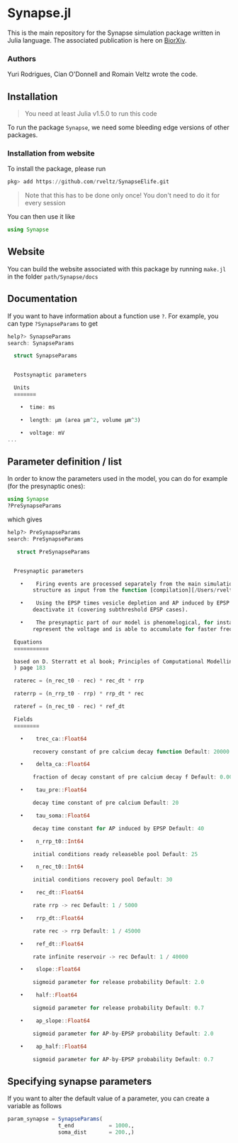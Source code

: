 # Synapse.jl

This is the main repository for the Synapse simulation package written in Julia language. The associated publication is here on [BiorXiv](https://www.biorxiv.org/content/10.1101/2021.03.30.437703v1).

### Authors

Yuri Rodrigues, Cian O'Donnell and Romain Veltz wrote the code.

## Installation

> You need at least Julia v1.5.0 to run this code

To run the package `Synapse`, we need some bleeding edge versions of other packages.

### Installation from website

To install the package, please run

```julia
pkg> add https://github.com/rveltz/SynapseElife.git
```

> Note that this has to be done only once! You don't need to do it for every session


You can then use it like

```julia
using Synapse
```

## Website

You can build the website associated with this package by running `make.jl` in the folder `path/Synapse/docs`


## Documentation

If you want to have information about a function use `?`. For example, you can type `?SynapseParams` to get

```julia
help?> SynapseParams
search: SynapseParams

  struct SynapseParams


  Postsynaptic parameters

  Units
  ≡≡≡≡≡≡≡

    •  time: ms

    •  length: µm (area µm^2, volume µm^3)

    •  voltage: mV
...
```

## Parameter definition / list

In order to know the parameters used in the model, you can do for example (for the presynaptic ones):

```julia
using Synapse
?PreSynapseParams
```

which gives

```julia
help?> PreSynapseParams
search: PreSynapseParams

   struct PreSynapseParams


  Presynaptic parameters

    •    Firing events are processed separately from the main simulation (at /Users/rveltz/only_stp.jl) it takes the firing
        structure as input from the function [compilation][/Users/rveltz/utils_data.jl:672].

    •    Using the EPSP times vesicle depletion and AP induced by EPSP is estimated, however one can use a tag in order to
        deactivate it (covering subthreshold EPSP cases).

    •    The presynaptic part of our model is phenomelogical, for instance, soma variable was made to have intended to
        represent the voltage and is able to accumulate for faster frequencies but has an abstract unit.

  Equations
  ≡≡≡≡≡≡≡≡≡≡≡

  based on D. Sterratt et al book; Principles of Computational Modelling in Neuroscience (https://www.compneuroprinciples.org/
  ) page 183

  raterec = (n_rec_t0 - rec) * rec_dt * rrp

  raterrp = (n_rrp_t0 - rrp) * rrp_dt * rec

  rateref = (n_rec_t0 - rec) * ref_dt

  Fields
  ≡≡≡≡≡≡≡≡

    •    trec_ca::Float64

        recovery constant of pre calcium decay function Default: 20000

    •    delta_ca::Float64

        fraction of decay constant of pre calcium decay f Default: 0.0004

    •    tau_pre::Float64

        decay time constant of pre calcium Default: 20

    •    tau_soma::Float64

        decay time constant for AP induced by EPSP Default: 40

    •    n_rrp_t0::Int64

        initial conditions ready releaseble pool Default: 25

    •    n_rec_t0::Int64

        initial conditions recovery pool Default: 30

    •    rec_dt::Float64

        rate rrp -> rec Default: 1 / 5000

    •    rrp_dt::Float64

        rate rec -> rrp Default: 1 / 45000

    •    ref_dt::Float64

        rate infinite reservoir -> rec Default: 1 / 40000

    •    slope::Float64

        sigmoid parameter for release probability Default: 2.0

    •    half::Float64

        sigmoid parameter for release probability Default: 0.7

    •    ap_slope::Float64

        sigmoid parameter for AP-by-EPSP probability Default: 2.0

    •    ap_half::Float64

        sigmoid parameter for AP-by-EPSP probability Default: 0.7
```

## Specifying synapse parameters

If you want to alter the default value of a parameter, you can create a variable as follows

```julia
param_synapse = SynapseParams(
				t_end           = 1000.,
				soma_dist 		= 200.,)
```

